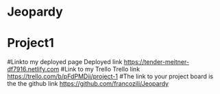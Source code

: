 # Jeopardy
# Project1
#Linkto my deployed page
Deployed link https://tender-meitner-df7916.netlify.com
#Link to my Trello
Trello link https://trello.com/b/pFdPMDii/project-1
#The link to your project board is the the github link
https://github.com/francozili/Jeopardy

